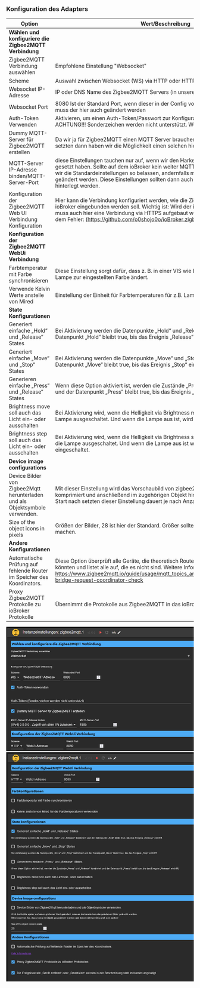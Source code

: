 ### Konfiguration des Adapters
| Option | Wert/Beschreibung |
|--|--|
|**Wählen und konfiguriere die Zigbee2MQTT Verbindung**|
|Zigbee2MQTT Verbindung auswählen |Empfohlene Einstellung "Websocket" |
|Scheme|Auswahl zwischen Websocket (WS) via HTTP oder HTTPS (WS SSL)|
|Websocket IP-Adresse |IP oder DNS Name des Zigbee2MQTT Servers (in unserem Falle die IP des Docker Host)|
| Websocket Port | 8080 Ist der Standard Port, wenn dieser in der Config von Zigbee2MQTT geändert wird, muss der hier auch geändert werden |
| Auth-Token Verwenden|Aktivieren, um einen Auth-Token/Passwort zur Konfigurationsseite zu hinterlegen. !!! ACHTUNG!!! Sonderzeichen werden nicht unterstützt. Weitere Infos bei [Zigbee2MQTT](https://www.zigbee2mqtt.io/guide/configuration/frontend.html#advanced-configuration)|
 |Dummy MQTT-Server für Zigbee2MQTT erstellen | Da wir ja für Zigbee2MQTT einen MQTT Server brauchen können wir diesen Harken setzten dann haben wir die Möglichkeit einen solchen hier im Adapter zu erstellen.
|MQTT-Server IP-Adresse binden/MQTT-Server-Port | diese Einstellungen tauchen nur auf, wenn wir den Harken für den Dummy MQTT Server gesetzt haben. Sollte auf dem ioBroker kein weiter MQTT Server vorhanden sein, können wir die Standardeinstellungen so belassen, andernfalls muss mindestens der Port geändert werden. Diese Einstellungen sollten dann auch in der Config von Zigbee2MQTT hinterlegt werden.
|Konfiguration der Zigbee2MQTT Web UI Verbindung Konfiguration|Hier kann die Verbindung konfiguriert werden, wie die Zigbee2MQTT Web UI in den ioBroker eingebunden werden soll. Wichtig ist: Wird der ioBroker via HTTPS aufgerufen, muss auch hier eine Verbindung via HTTPS aufgebaut werden. Ansonsten kommt es zu dem Fehler: (https://github.com/o0shojo0o/ioBroker.zigbee2mqtt/issues/12)
|**Konfiguration der Zigbee2MQTT WebUi Verbindung**|
| Farbtemperatur mit Farbe synchronisieren | Diese Einstellung sorgt dafür, dass z. B. in einer VIS wie Lovelace sich die Farbe der Lampe zur eingestellten Farbe ändert.
|Verwende Kelvin Werte anstelle von Mired | Einstellung der Einheit für Farbtemperaturen für z.B. Lampen
|**State Konfigurationen**|
| Generiert einfache „Hold“ und „Release“ States|Bei Aktivierung werden die Datenpunkte „Hold“ und „Release“ kombiniert und der Datenpunkt „Hold“ bleibt true, bis das Ereignis „Release“ eintrifft.|
| Generiert einfache „Move“ und „Stop“ States|Bei Aktivierung werden die Datenpunkte „Move“ und „Stop“ kombiniert und der Datenpunkt „Move“ bleibt true, bis das Ereignis „Stop“ eintrifft.|
| Generieren einfache „Press“ und „Release“ States|Wenn diese Option aktiviert ist, werden die Zustände „Press“ und „Release“ kombiniert und der Datenpunkt „Press“ bleibt true, bis das Ereignis „Release“ eintrifft.|
| Brightness move soll auch das Licht ein- oder ausschalten| Bei Aktivierung wird, wenn die Helligkeit via Brightness move bei 0 angekommen ist, die Lampe ausgeschaltet. Und wenn die Lampe aus ist, wird diese auch wieder eingeschaltet.
| Brightness step soll auch das Licht ein- oder ausschalten | Bei Aktivierung wird, wenn die Helligkeit via Brightness step bei 0 angekommen ist, wird die Lampe ausgeschaltet. Und wenn die Lampe aus ist wird diese auch wieder eingeschaltet.
|**Device image configurations**|
|Device Bilder von Zigbee2Mqtt herunterladen und als Objektsymbole verwenden.|Mit dieser Einstellung wird das Vorschaubild von zigbee2MQTT heruntergeladen, komprimiert und anschließend im zugehörigen Objekt hinterlegt. ACHTUNG der erste Start nach setzten dieser Einstellung dauert je nach Anzahl an Geräten länger |
|Size of the object icons in pixels|Größen der Bilder, 28 ist hier der Standard. Größer sollte man diese nur auf eigene Gefahr machen. |
|**Andere Konfigurationen**|
| Automatische Prüfung auf fehlende Router im Speicher des Koordinators. |Diese Option überprüft alle Geräte, die theoretisch Router des Zigbee-Netzwerkes sein könnten und listet alle auf, die es nicht sind. Weitere Informationen findet man unter https://www.zigbee2mqtt.io/guide/usage/mqtt_topics_and_messages.html#zigbee2mqtt-bridge-request-coordinator-check |
| Proxy Zigbee2MQTT Protokolle zu ioBroker Protokolle | Übernimmt die Protokolle aus Zigbee2MQTT in das ioBroker Log|


![Zigbee2MQTT Basis Konfiguration](../img/baseConfig.png)
![Zigbee2MQTT Erweiterte Konfiguration](../img/extendedConfig.png)
